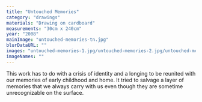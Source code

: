```yaml
---
title: "Untouched Memories"
category: "drawings"
materials: "Drawing on cardboard"
measurements: "30cm x 240cm"
year: "2008"
mainImage: "untouched-memories-tn.jpg"
blurDataURL: ""
images: "untouched-memories-1.jpg/untouched-memories-2.jpg/untouched-memories-3.jpg/untouched-memories-4.jpg"
imageNames: ""
---
```


This work has to do with a crisis of identity and a longing to be reunited with our memories of early childhood and home. It tried to salvage a layer of memories that we always carry with us even though they are sometime unrecognizable on the surface.
